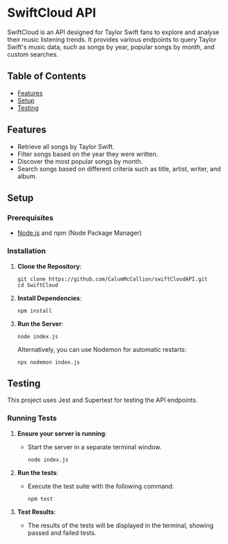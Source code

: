 # SwiftCloud API

SwiftCloud is an API designed for Taylor Swift fans to explore and analyse their music listening trends. It provides various endpoints to query Taylor Swift's music data, such as songs by year, popular songs by month, and custom searches.

## Table of Contents

- [Features](#features)
- [Setup](#setup)
- [Testing](#testing)

## Features

- Retrieve all songs by Taylor Swift.
- Filter songs based on the year they were written.
- Discover the most popular songs by month.
- Search songs based on different criteria such as title, artist, writer, and album.

## Setup

### Prerequisites

- [Node.js](https://nodejs.org/en/download/) and npm (Node Package Manager)

### Installation

1. **Clone the Repository**:

   ```
   git clone https://github.com/CalumMcCallion/swiftCloudAPI.git
   cd SwiftCloud
   ```

2. **Install Dependencies**:

   ```
   npm install
   ```

3. **Run the Server**:

   ```
   node index.js
   ```

   Alternatively, you can use Nodemon for automatic restarts:

   ```
   npx nodemon index.js
   ```

## Testing

This project uses Jest and Supertest for testing the API endpoints.

### Running Tests

1. **Ensure your server is running**:

   - Start the server in a separate terminal window.
     ```
     node index.js
     ```

2. **Run the tests**:

   - Execute the test suite with the following command:
     ```
     npm test
     ```

3. **Test Results**:
   - The results of the tests will be displayed in the terminal, showing passed and failed tests.
